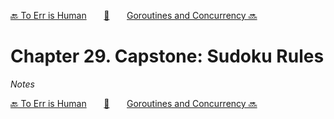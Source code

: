 [🔙 To Err is Human][previous-chapter]&nbsp;&nbsp;&nbsp;&nbsp;&nbsp;&nbsp;&nbsp;[🏡][readme]&nbsp;&nbsp;&nbsp;&nbsp;&nbsp;&nbsp;&nbsp;[Goroutines and Concurrency 🔜][upcoming-chapter]

# Chapter 29. Capstone: Sudoku Rules

_Notes_

[🔙 To Err is Human][previous-chapter]&nbsp;&nbsp;&nbsp;&nbsp;&nbsp;&nbsp;&nbsp;[🏡][readme]&nbsp;&nbsp;&nbsp;&nbsp;&nbsp;&nbsp;&nbsp;[Goroutines and Concurrency 🔜][upcoming-chapter]

[readme]: README.md
[previous-chapter]: ch28-to-err-is-human.md
[upcoming-chapter]: ch30-goroutines-and-concurrency.md